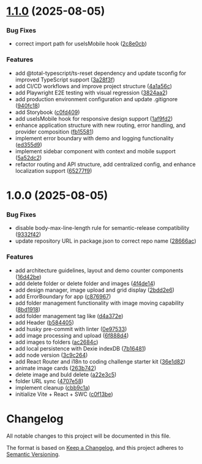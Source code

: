 # [1.1.0](https://github.com/letanure/react-mobx-starter/compare/v1.0.0...v1.1.0) (2025-08-05)


### Bug Fixes

* correct import path for useIsMobile hook ([2c8e0cb](https://github.com/letanure/react-mobx-starter/commit/2c8e0cb70b59aa06ce2f752201c242255e30abf4))


### Features

* add @total-typescript/ts-reset dependency and update tsconfig for improved TypeScript support ([3a28f3f](https://github.com/letanure/react-mobx-starter/commit/3a28f3f8ab055acd9388a762be40da7605e19d7c))
* add CI/CD workflows and improve project structure ([4a1a56c](https://github.com/letanure/react-mobx-starter/commit/4a1a56c83744ec91fda3a52f208d5a0a9f46f97e))
* add Playwright E2E testing with visual regression ([3824aa2](https://github.com/letanure/react-mobx-starter/commit/3824aa23fafad76c8eb696102fd6f0f2ebd08d82))
* add production environment configuration and update .gitignore ([940fc18](https://github.com/letanure/react-mobx-starter/commit/940fc185b092ca7448787c23a165d69a7848493a))
* add Storybook ([c0fd409](https://github.com/letanure/react-mobx-starter/commit/c0fd4094cd02321d7b4cfc66b9bcac1edf057b1c))
* add useIsMobile hook for responsive design support ([1af9fd2](https://github.com/letanure/react-mobx-starter/commit/1af9fd24448720aa0f14438dd792521d5907a236))
* enhance application structure with new routing, error handling, and provider composition ([fb15581](https://github.com/letanure/react-mobx-starter/commit/fb15581bf5fd9cf36538acbbfa58bd78485da366))
* implement error boundary with demo and logging functionality ([ed355d9](https://github.com/letanure/react-mobx-starter/commit/ed355d98f824d0d5998d44b5f08158dcdae0abf6))
* implement sidebar component with context and mobile support ([5a52dc2](https://github.com/letanure/react-mobx-starter/commit/5a52dc2b9465cea2d756ea3f193977224fda6878))
* refactor routing and API structure, add centralized config, and enhance localization support ([65277f9](https://github.com/letanure/react-mobx-starter/commit/65277f9dc0359401dbf83a39384de5fbec37ce96))

# 1.0.0 (2025-08-05)


### Bug Fixes

* disable body-max-line-length rule for semantic-release compatibility ([9332f42](https://github.com/letanure/react-mobx-starter/commit/9332f4242bfe0c7ec8a0c9018b608b7fb041d0d6))
* update repository URL in package.json to correct repo name ([28666ac](https://github.com/letanure/react-mobx-starter/commit/28666ac3b83587c0d516b5848d928d4e26146da0))


### Features

* add architecture guidelines,  layout and demo counter components ([16d42be](https://github.com/letanure/react-mobx-starter/commit/16d42beb8b755a388db27d01c17954a831fc2767))
* add delete folder or delete folder and images ([4f4de14](https://github.com/letanure/react-mobx-starter/commit/4f4de14230b7b1ee365723d7f7cf81f15c4e4883))
* add design manager,  image upload and grid display ([2bdd2e6](https://github.com/letanure/react-mobx-starter/commit/2bdd2e6450553ecb3610f20666d599db054a5466))
* add ErrorBoundary  for app ([c876967](https://github.com/letanure/react-mobx-starter/commit/c876967e1388f0055418dd9deba46e430747e600))
* add folder management functionality with image moving capability ([8bd1918](https://github.com/letanure/react-mobx-starter/commit/8bd1918263a10dd37bf4e8020e2424696ccfc32d))
* add folder management tag like ([d4a372e](https://github.com/letanure/react-mobx-starter/commit/d4a372e0d5c93777d39976af6c692f92cd6a5a80))
* add Header ([b584405](https://github.com/letanure/react-mobx-starter/commit/b5844050fcee9a05ddf6098e82bc2e595dabca48))
* add husky pre-commit with linter ([0e97533](https://github.com/letanure/react-mobx-starter/commit/0e975339f941b736c6a2bd4de636babb2719b0ab))
* add image processing and upload ([6f888d4](https://github.com/letanure/react-mobx-starter/commit/6f888d46c02fb035bd19628aed951d42741a855d))
* add images to folders ([ac2684c](https://github.com/letanure/react-mobx-starter/commit/ac2684c1ca447c6f769aa592f7b7c33f779e5257))
* add local persistence with  Dexie indexDB ([7b16481](https://github.com/letanure/react-mobx-starter/commit/7b16481ca1dd91aeeba3c8d79c076edfebe3ea7f))
* add node version ([3c9c264](https://github.com/letanure/react-mobx-starter/commit/3c9c264720118e0ceb76d86e1cbf9ac87f2ad081))
* add React Router and i18n to coding challenge starter kit ([36e1d82](https://github.com/letanure/react-mobx-starter/commit/36e1d8237f120e76bf35bcc599161cb1bc77cab0))
* animate image cards ([263b742](https://github.com/letanure/react-mobx-starter/commit/263b742d0040dfd6132286f76e65e85294e6cf2f))
* delete image and buld delete ([a22e3c5](https://github.com/letanure/react-mobx-starter/commit/a22e3c50d37c85a9b774cce048dcef3b24cad961))
* folder URL sync ([4707e58](https://github.com/letanure/react-mobx-starter/commit/4707e5818276ad510cf6062925a51380d6c3cace))
* implement cleanup ([cbb9c1a](https://github.com/letanure/react-mobx-starter/commit/cbb9c1ada6ea1ec03ff208f5d6643067fb38e1d9))
* initialize Vite + React  + SWC ([c0f13be](https://github.com/letanure/react-mobx-starter/commit/c0f13bedaaf8257c202a7fb12f542c5126f5ca6f))

# Changelog

All notable changes to this project will be documented in this file.

The format is based on [Keep a Changelog](https://keepachangelog.com/en/1.0.0/),
and this project adheres to [Semantic Versioning](https://semver.org/spec/v2.0.0.html).

<!-- This changelog will be automatically updated by semantic-release -->
